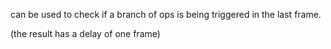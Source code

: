 can be used to check if a branch of ops is being triggered in the last frame.

(the result has a delay of one frame)


